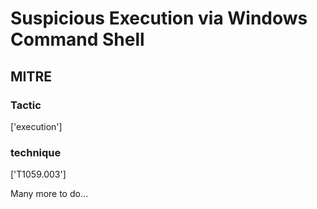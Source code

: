 # Suspicious Execution via Windows Command Shell

## MITRE

### Tactic
['execution']

### technique
['T1059.003']

Many more to do...
